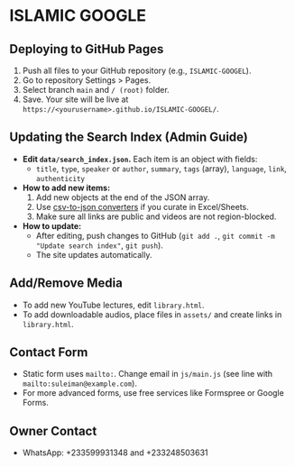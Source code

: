 # ISLAMIC GOOGLE

## Deploying to GitHub Pages

1. Push all files to your GitHub repository (e.g., `ISLAMIC-GOOGEL`).
2. Go to repository Settings > Pages.
3. Select branch `main` and `/ (root)` folder.
4. Save. Your site will be live at `https://<yourusername>.github.io/ISLAMIC-GOOGEL/`.

## Updating the Search Index (Admin Guide)

- **Edit `data/search_index.json`.** Each item is an object with fields:
  - `title`, `type`, `speaker` or `author`, `summary`, `tags` (array), `language`, `link`, `authenticity`
- **How to add new items:**
  1. Add new objects at the end of the JSON array.
  2. Use [csv-to-json converters](https://www.convertcsv.com/csv-to-json.htm) if you curate in Excel/Sheets.
  3. Make sure all links are public and videos are not region-blocked.
- **How to update:**
  - After editing, push changes to GitHub (`git add .`, `git commit -m "Update search index"`, `git push`).
  - The site updates automatically.

## Add/Remove Media

- To add new YouTube lectures, edit `library.html`.
- To add downloadable audios, place files in `assets/` and create links in `library.html`.

## Contact Form

- Static form uses `mailto:`. Change email in `js/main.js` (see line with `mailto:suleiman@example.com`).
- For more advanced forms, use free services like Formspree or Google Forms.

## Owner Contact

- WhatsApp: +233599931348 and +233248503631
